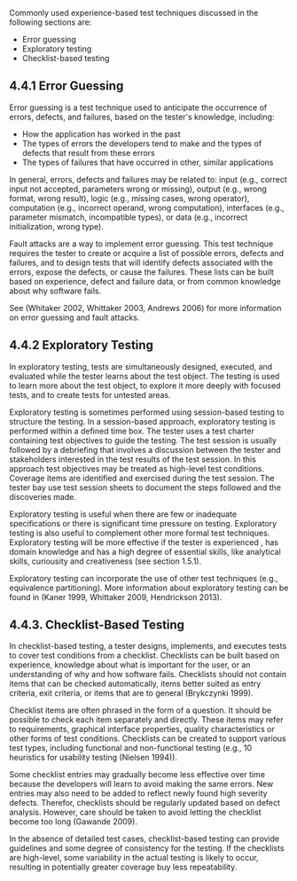 Commonly used experience-based test techniques discussed in the following sections are:

* Error guessing
* Exploratory testing
* Checklist-based testing

## 4.4.1 Error Guessing

Error guessing is a test technique used to anticipate the occurrence of errors, defects, and failures, based on the tester's knowledge, including:

* How the application has worked in the past
* The types of errors the developers tend to make and the types of defects that result from these errors
* The types of failures that have occurred in other, similar applications

In general, errors, defects and failures may be related to: input (e.g., correct input not accepted, parameters wrong or missing), output (e.g., wrong format, wrong result), logic (e.g., missing cases, wrong operator), computation (e.g., incorrect operand, wrong computation), interfaces (e.g., parameter mismatch, incompatible types), or data (e.g., incorrect initialization, wrong type).

Fault attacks are a way to implement error guessing.  This test technique requires the tester to create or acquire a list of possible errors, defects and failures, and to design tests that will identify defects associated with the errors, expose the defects, or cause the failures.  These lists can be built based on experience, defect and failure data, or from common knowledge about why software fails.

See (Whitaker 2002, Whittaker 2003, Andrews 2006) for more information on error guessing and fault attacks.

## 4.4.2 Exploratory Testing

In exploratory testing, tests are simultaneously designed, executed, and evaluated while the tester learns about the test object.  The testing is used to learn more about the test object, to explore it more deeply with focused tests, and to create tests for untested areas.

Exploratory testing is sometimes performed using session-based testing to structure the testing.  In a session-based approach, exploratory testing is performed within a defined time box.  The tester uses a test charter containing test objectives to guide the testing.  The test session is usually followed by a debriefing that involves a discussion between the tester and stakeholders interested in the test results of the test session.  In this approach test objectives may be treated as high-level test conditions.  Coverage items are identified and exercised during the test session.  The tester bay use test session sheets to document the steps followed and the discoveries made.

Exploratory testing is useful when there are few or inadequate specifications or there is significant time pressure on testing.  Exploratory testing is also useful to complement other more formal test techniques.  Exploratory testing will be more effective if the tester is experienced , has domain knowledge and has a high degree of essential skills, like analytical skills, curiousity and creativeness (see section 1.5.1).

Exploratory testing can incorporate the use of other test techniques (e.g., equivalence partitioning).  More information about exploratory testing can be found in (Kaner 1999, Whittaker 2009, Hendrickson 2013).

## 4.4.3. Checklist-Based Testing

In checklist-based testing, a tester designs, implements, and executes tests to cover test conditions from a checklist.  Checklists can be built based on experience, knowledge about what is important for the user, or an understanding of why and how software fails.  Checklists should not contain items that can be checked automatically, items better suited as entry criteria, exit criteria, or items that are to general (Brykczynki 1999).

Checklist items are often phrased in the form of a question.  It should be possible to check each item separately and directly.  These items may refer to requirements, graphical interface properties, quality characteristics or other forms of test conditions.  Checklists can be created to support various test types, including functional and non-functional testing (e.g., 10 heuristics for usability testing (Nielsen 1994)).

Some checklist entries may gradually become less effective over time because the developers will learn to avoid making the same errors.  New entries may also need to be added to reflect newly found high severity defects.  Therefor, checklists should be regularly  updated based on defect analysis.  However, care should be taken to avoid letting the checklist become too long (Gawande 2009).

In the absence of detailed test cases, checklist-based testing can provide guidelines and some degree of consistency for the testing.  If the checklists are high-level, some variability in the actual testing is likely to occur, resulting in potentially greater coverage buy less repeatability.